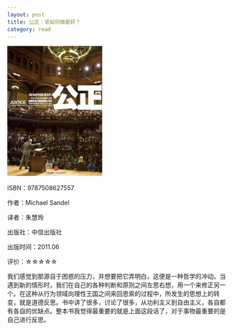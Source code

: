 ```yaml
---
layout: post
title: 公正：该如何做是好？
category: read
---
```

<img class="cover" src="/images/2011/12/9787508627557-219x300.jpg" width="219" height="300" />

ISBN：9787508627557

作者：Michael Sandel

译者：朱慧玲

出版社：中信出版社

出版时间：2011.06

评价：☆☆☆☆☆

我们感觉到那源自于困惑的压力，并想要把它弄明白，这便是一种哲学的冲动。当遇到新的情形时，我们在自己的各种判断和原则之间左思右想，用一个来修正另一个。在这种从行为领域向理性王国之间来回思索的过程中，所发生的思想上的转变，就是道德反思。书中讲了很多，讨论了很多，从功利主义到自由主义，各自都有各自的优缺点。整本书我觉得最重要的就是上面这段话了，对于事物最重要的是自己进行反思。
